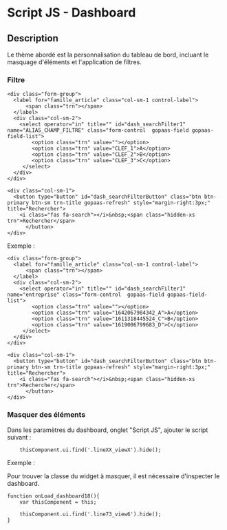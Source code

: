 
# Script JS - Dashboard

## Description

Le thème abordé est la personnalisation du tableau de bord, incluant le masquage d'éléments et l'application de filtres.

### Filtre

```
<div class="form-group">
  <label for="famille_article" class="col-sm-1 control-label">
      <span class="trn"></span>
  </label>
  <div class="col-sm-2">
    <select operator="in" title="" id="dash_searchFilter1" name="ALIAS_CHAMP_FILTRE" class="form-control  gopaas-field gopaas-field-list">
        <option class="trn" value=""></option>
        <option class="trn" value="CLEF_1">A</option>
        <option class="trn" value="CLEF_2">B</option>
        <option class="trn" value="CLEF_3">C</option>
     </select>
  </div>
</div>

<div class="col-sm-1">
  <button type="button" id="dash_searchFilterButton" class="btn btn-primary btn-sm trn-title gopaas-refresh" style="margin-right:3px;" title="Rechercher">
    <i class="fas fa-search"></i>&nbsp;<span class="hidden-xs trn">Rechercher</span>
      </button>
</div>
```

Exemple :

```
<div class="form-group">
  <label for="famille_article" class="col-sm-1 control-label">
      <span class="trn"></span>
  </label>
  <div class="col-sm-2">
    <select operator="in" title="" id="dash_searchFilter1" name="entreprise" class="form-control  gopaas-field gopaas-field-list">
        <option class="trn" value=""></option>
        <option class="trn" value="1642067984342_A">A</option>
        <option class="trn" value="1611318445524_C">B</option>
        <option class="trn" value="1619006799683_D">C</option>
     </select>
  </div>
</div>

<div class="col-sm-1">
  <button type="button" id="dash_searchFilterButton" class="btn btn-primary btn-sm trn-title gopaas-refresh" style="margin-right:3px;" title="Rechercher">
    <i class="fas fa-search"></i>&nbsp;<span class="hidden-xs trn">Rechercher</span>
      </button>
</div>
```

### Masquer des éléments

Dans les paramètres du dashboard, onglet "Script JS", ajouter le script suivant :

```
    thisComponent.ui.find('.lineXX_viewX').hide();
```

Exemple :

Pour trouver la classe du widget à masquer, il est nécessaire d'inspecter le dashboard.
```
function onLoad_dashboard18(){
    var thisComponent = this;

    thisComponent.ui.find('.line73_view6').hide();
}
```